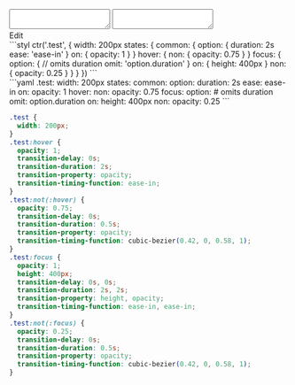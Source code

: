 <div data-size="690" class="code-cont" data-example="omit">
    <div class="code">
        <div class="code-wrap">
            <textarea id="stylus"></textarea>
            <textarea id="css"></textarea>
            <div class="edit-code">
                <span>Edit</span>
            </div>
        </div>
    </div>
</div>


<div data-size="690" data-examples="stylus"></div>
```styl
ctr('.test', {
  width: 200px
  states: {
    common: {
      option: {
        duration: 2s
        ease: 'ease-in'
      }
      on: {
        opacity: 1
      }
    }
    hover: {
      non: {
        opacity: 0.75
      }
    }
    focus: {
      option: {
        // omits duration
        omit: 'option.duration'
      }
      on: {
        height: 400px
      }
      non: {
        opacity: 0.25
      }
    }
  }
})
```

<div data-size="690" data-examples="yaml"></div>
```yaml
.test:
  width: 200px
  states:
    common:
      option:
        duration: 2s
        ease: ease-in
      on:
        opacity: 1
    hover:
      non:
        opacity: 0.75
    focus:
      option:
        # omits duration
        omit: option.duration
      on:
        height: 400px
      non:
        opacity: 0.25
```

```css
.test {
  width: 200px;
}
.test:hover {
  opacity: 1;
  transition-delay: 0s;
  transition-duration: 2s;
  transition-property: opacity;
  transition-timing-function: ease-in;
}
.test:not(:hover) {
  opacity: 0.75;
  transition-delay: 0s;
  transition-duration: 0.5s;
  transition-property: opacity;
  transition-timing-function: cubic-bezier(0.42, 0, 0.58, 1);
}
.test:focus {
  opacity: 1;
  height: 400px;
  transition-delay: 0s, 0s;
  transition-duration: 2s, 2s;
  transition-property: height, opacity;
  transition-timing-function: ease-in, ease-in;
}
.test:not(:focus) {
  opacity: 0.25;
  transition-delay: 0s;
  transition-duration: 0.5s;
  transition-property: opacity;
  transition-timing-function: cubic-bezier(0.42, 0, 0.58, 1);
}
```
<div class="cf"></div>
